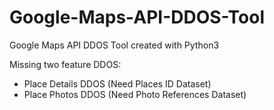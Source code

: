 # Google-Maps-API-DDOS-Tool
Google Maps API DDOS Tool created with Python3

Missing two feature DDOS:
- Place Details DDOS (Need Places ID Dataset)
- Place Photos DDOS (Need Photo References Dataset)

